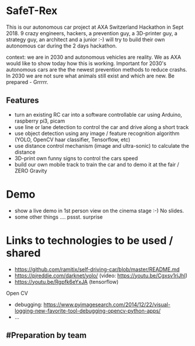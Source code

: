 # SafeT-Rex
This is our autonomous car project at AXA Switzerland Hackathon in Sept 2018.
9 crazy engineers, hackers, a prevention guy, a 3D-printer guy, a strategy guy, an architect and a junior :-) will try to build their own autonomous car during the 2 days hackathon.

context: we are in 2030 and autonomous vehicles are reality. We as AXA would like to show today how this is working. Important for 2030's autonomous cars are the the newest prevention methods to reduce crashs. In 2030 we are not sure what animals still exist and which are new. Be prepared - Grrrrr.

## Features
- turn an existing RC car into a software controllable car using Arduino, raspberry pi3, picam
- use line or lane detection to control the car and drive along a short track 
- use object detection using any image / feature recognition algorithm (YOLO, OpenCV haar classifier, Tensorflow, etc)
- use distance control mechanism (image and ultra-sonic) to calculate the distance
- 3D-print own funny signs to control the cars speed
- build our own mobile track to train the car and to demo it at the fair / ZERO Gravity

# Demo
- show a live demo in 1st person view on the cinema stage :-) No slides.
- some other things .... pssst. surprise


# Links to technologies to be used / shared
- https://github.com/ramitix/self-driving-car/blob/master/README.md
- https://pjreddie.com/darknet/yolo/ (video: https://youtu.be/Cgxsv1riJhI)
- https://youtu.be/Rgpfk6eYxJA (tensorflow)

Open CV
- debugging: https://www.pyimagesearch.com/2014/12/22/visual-logging-new-favorite-tool-debugging-opencv-python-apps/
- ...


#Preparation by team
- 

